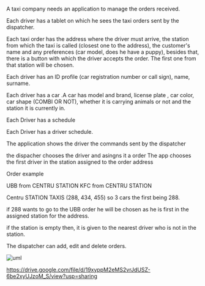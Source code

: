 A taxi company needs an application to manage the orders received.

Each driver has a tablet on which he sees the taxi orders sent by the dispatcher.

Each taxi order has the address where the driver must arrive, the station from which the taxi is called (closest one to the address), the customer's name and any preferences (car model, does he have a puppy), besides that, there is a button with which the driver accepts the order. The first one from that station will be chosen.


Each driver has an ID profile (car registration number or call sign), name, surname.

Each driver has a car .A car has model and brand, license plate , car color, car shape (COMBI OR NOT), whether it is carrying animals or not and the station it is currently in.

Each Driver has a schedule

Each Driver has a driver schedule.

The application shows the driver the commands sent by the dispatcher

the dispacher chooses the driver and asingns it a order
The app chooses the first driver in the station assigned to the order address 

Order example 

UBB from CENTRU STATION
KFC from CENTRU STATION

Centru STATION TAXIS (288, 434, 455) so 3 cars the first being 288.

if 288 wants to go to the UBB order he will be chosen as he is first in the assigned station for the address.

if the station is empty then, it is given to the nearest driver who is not in the station.

The dispatcher can add, edit and delete orders.

![uml](https://github.com/user-attachments/assets/8abdea22-b7da-48b3-8e95-5b50fc78c182)

https://drive.google.com/file/d/19xyppM2eMS2vrJdUSZ-6be2xyUJzoM_S/view?usp=sharing

